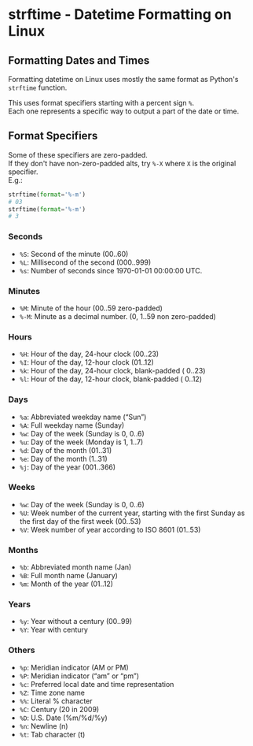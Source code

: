 

# strftime - Datetime Formatting on Linux



## Formatting Dates and Times
Formatting datetime on Linux uses mostly the same format as 
Python's `strftime` function.  

This uses format specifiers starting with a percent sign `%`.  
Each one represents a specific way to output a part of the date
or time.  


## Format Specifiers
Some of these specifiers are zero-padded.  
If they don't have non-zero-padded alts, try `%-X` where `X` is the original
specifier.  
E.g.:
```python
strftime(format='%-m')
# 03
strftime(format='%-m')
# 3
```


### Seconds
* `%S`: Second of the minute (00..60)
* `%L`: Millisecond of the second (000..999)
* `%s`: Number of seconds since 1970-01-01 00:00:00 UTC.

### Minutes
* `%M`: Minute of the hour (00..59 zero-padded)
* `%-M`: Minute as a decimal number. (0, 1..59 non zero-padded)

### Hours
* `%H`: Hour of the day, 24-hour clock (00..23)
* `%I`: Hour of the day, 12-hour clock (01..12)
* `%k`: Hour of the day, 24-hour clock, blank-padded ( 0..23)
* `%l`: Hour of the day, 12-hour clock, blank-padded ( 0..12)

### Days
* `%a`: Abbreviated weekday name (“Sun”)
* `%A`: Full weekday name (Sunday)
* `%w`: Day of the week (Sunday is 0, 0..6)
* `%u`: Day of the week (Monday is 1, 1..7)
* `%d`: Day of the month (01..31)
* `%e`: Day of the month (1..31)
* `%j`: Day of the year (001..366)

### Weeks
* `%w`: Day of the week (Sunday is 0, 0..6)
* `%U`: Week number of the current year, starting with the first Sunday as the first day of the first week (00..53)
* `%V`: Week number of year according to ISO 8601 (01..53)

### Months
* `%b`: Abbreviated month name (Jan)
* `%B`: Full month name (January)
* `%m`: Month of the year (01..12)

### Years
* `%y`: Year without a century (00..99)
* `%Y`: Year with century

### Others
* `%p`: Meridian indicator (AM or PM)
* `%P`: Meridian indicator (“am” or “pm”)
* `%c`: Preferred local date and time representation
* `%Z`: Time zone name
* `%%`: Literal % character
* `%C`: Century (20 in 2009)
* `%D`: U.S. Date (%m/%d/%y)
* `%n`: Newline (n)
* `%t`: Tab character (t)


